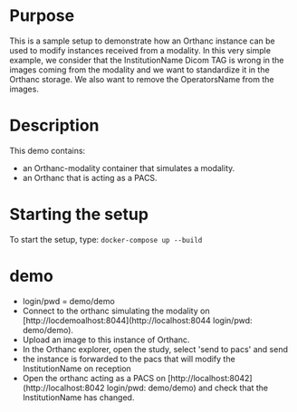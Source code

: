 # Purpose

This is a sample setup to demonstrate how an Orthanc instance can be used to modify instances received from a modality.
In this very simple example, we consider that the InstitutionName Dicom TAG is wrong in the images coming from the modality
and we want to standardize it in the Orthanc storage.  We also want to remove the OperatorsName from the images.

# Description

This demo contains:

- an Orthanc-modality container that simulates a modality. 
- an Orthanc that is acting as a PACS.

# Starting the setup

To start the setup, type: `docker-compose up --build`

# demo

- login/pwd = demo/demo
- Connect to the orthanc simulating the modality on [http://locdemoalhost:8044](http://localhost:8044 login/pwd: demo/demo).
- Upload an image to this instance of Orthanc.
- In the Orthanc explorer, open the study, select 'send to pacs' and send
- the instance is forwarded to the pacs that will modify the InstitutionName on reception
- Open the orthanc acting as a PACS on [http://localhost:8042](http://localhost:8042 login/pwd: demo/demo) and check that the InstitutionName has changed.

